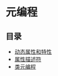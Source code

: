 # 元编程

## 目录

- [动态属性和特性](./dynamic-attributes-and-properties/README.zh-CN.md)
- [属性描述符](./attribute-descriptors/README.zh-CN.md)
- [类元编程](./class-metaprogramming/README.zh-CN.md)

